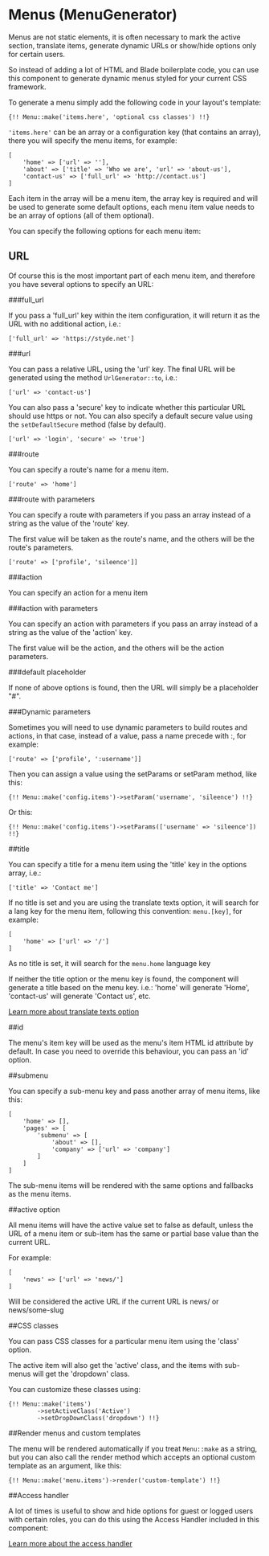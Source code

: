 # Menus (MenuGenerator)

Menus are not static elements,  it is often necessary to mark the active section, translate items, generate dynamic URLs or show/hide options only for certain users.

So instead of adding a lot of HTML and Blade boilerplate code, you can use this component to generate dynamic menus styled for your current CSS framework.

To generate a menu simply add the following code in your layout's template:

`{!! Menu::make('items.here', 'optional css classes') !!}`

`'items.here'` can be an array or a configuration key (that contains an array), there you will specify the menu items, for example:

```
[
	'home' => ['url' => ''],
	'about' => ['title' => 'Who we are', 'url' => 'about-us'],
	'contact-us' => ['full_url' => 'http://contact.us']
]
```

Each item in the array will be a menu item, the array key is required and will be used to generate some default options, each menu item value needs to be an array of options (all of them optional).

You can specify the following options for each menu item:

## URL

Of course this is the most important part of each menu item, and therefore you have several options to specify an URL:

###full_url

If you pass a 'full_url' key within the item configuration, it will return it as the URL with no additional action, i.e.:

`['full_url' => 'https://styde.net']`

###url

You can pass a relative URL, using the 'url' key. The final URL will be generated using the method `UrlGenerator::to`, i.e.:

`['url' => 'contact-us']`

You can also pass a 'secure' key to indicate whether this particular URL should use https or not. You can also specify a default secure value using the `setDefaultSecure` method (false by default).

`['url' => 'login', 'secure' => 'true']`

###route

You can specify a route's name for a menu item.

`['route' => 'home']`

###route with parameters

You can specify a route with parameters if you pass an array instead of a string as the value of the 'route' key.

The first value will be taken as the route's name, and the others will be the route's parameters.

`['route' => ['profile', 'sileence']]`

###action

You can specify an action for a menu item

###action with parameters

You can specify an action with parameters if you pass an array instead of a string as the value of the 'action' key.

The first value will be the action, and the others will be the action parameters.

###default placeholder

If none of above options is found, then the URL will simply be a placeholder "#".

###Dynamic parameters

Sometimes you will need to use dynamic parameters to build routes and actions, in that case, instead of a value, pass a name precede with :, for example:

`['route' => ['profile', ':username']]`

Then you can assign a value using the setParams or setParam method, like this:

`{!! Menu::make('config.items')->setParam('username', 'sileence') !!}`

Or this:

`{!! Menu::make('config.items')->setParams(['username' => 'sileence']) !!}`

##title

You can specify a title for a menu item using the 'title' key in the options array, i.e.:

`['title' => 'Contact me']`

If no title is set and you are using the translate texts option, it will search for a lang key for the menu item, following this convention: `menu.[key]`, for example:

```
[
    'home' => ['url' => '/']
]
```

As no title is set, it will search for the `menu.home` language key

If neither the title option or the menu key is found, the component will generate a title based on the menu key. i.e.: 'home' will generate 'Home', 'contact-us' will generate 'Contact us', etc.

[Learn more about translate texts option](internationalization.md)

##id

The menu's item key will be used as the menu's item HTML id attribute by default. In case you need to override this behaviour, you can pass an 'id' option.

##submenu

You can specify a sub-menu key and pass another array of menu items, like this:

```
[
    'home' => [],
    'pages' => [
        'submenu' => [
            'about' => [],
            'company' => ['url' => 'company']
        ]
    ]
]
```

The sub-menu items will be rendered with the same options and fallbacks as the menu items.

##active option

All menu items will have the active value set to false as default, unless the URL of a menu item or sub-item has the same or partial base value than the current URL.

For example: 

```
[
    'news' => ['url' => 'news/']
]
```

Will be considered the active URL if the current URL is news/ or news/some-slug

##CSS classes

You can pass CSS classes for a particular menu item using the 'class' option.

The active item will also get the 'active' class, and the items with sub-menus will get the 'dropdown' class.

You can customize these classes using:

```
{!! Menu::make('items')
        ->setActiveClass('Active')
        ->setDropDownClass('dropdown') !!}
```

##Render menus and custom templates

The menu will be rendered automatically if you treat `Menu::make` as a string, but you can also call the render method which accepts an optional custom template as an argument, like this:

`{!! Menu::make('menu.items')->render('custom-template') !!}`

##Access handler

A lot of times is useful to show and hide options for guest or logged users with certain roles, you can do this using the Access Handler included in this component:

[Learn more about the access handler](access-handler.md)